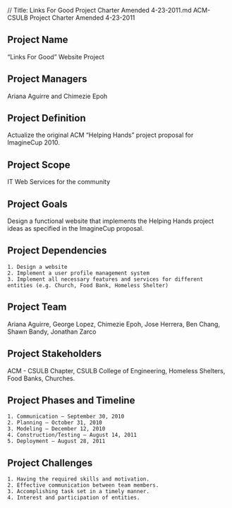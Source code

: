 // Title: Links For Good Project Charter Amended 4-23-2011.md
﻿ACM-CSULB Project Charter
Amended 4-23-2011

## Project Name
“Links For Good” Website Project

## Project Managers
Ariana Aguirre and Chimezie Epoh

## Project Definition
Actualize the original ACM “Helping Hands” project proposal for ImagineCup 2010.

## Project Scope
IT Web Services for the community

## Project Goals
Design a functional website that implements the Helping Hands project ideas as specified in the ImagineCup proposal.

## Project Dependencies
	1. Design a website
	2. Implement a user profile management system
	3. Implement all necessary features and services for different entities (e.g. Church, Food Bank, Homeless Shelter)

## Project Team
Ariana Aguirre, George Lopez, Chimezie Epoh, Jose Herrera, Ben Chang, Shawn Bandy, Jonathan Zarco

## Project Stakeholders
ACM - CSULB Chapter, CSULB College of Engineering, Homeless Shelters, Food Banks, Churches.

## Project Phases and Timeline
	1. Communication – September 30, 2010
	2. Planning – October 31, 2010
	3. Modeling – December 12, 2010
	4. Construction/Testing – August 14, 2011
	5. Deployment – August 28, 2011

## Project Challenges
	1. Having the required skills and motivation. 
	2. Effective communication between team members. 
	3. Accomplishing task set in a timely manner.
	4. Interest and participation of entities.